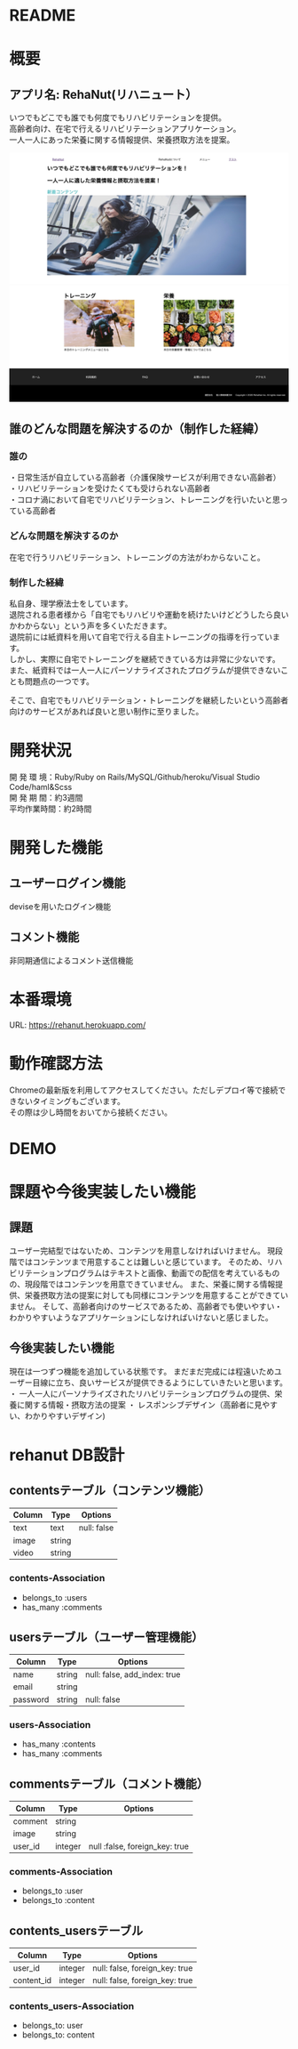 # README

# 概要

## アプリ名: RehaNut(リハニュート）  
いつでもどこでも誰でも何度でもリハビリテーションを提供。  
高齢者向け、在宅で行えるリハビリテーションアプリケーション。  
一人一人にあった栄養に関する情報提供、栄養摂取方法を提案。  

![トップページ](app/assets/images/README用の画像4.jpg)  
![トップページ2](app/assets/images/README用の画像2.jpg)

## 誰のどんな問題を解決するのか（制作した経緯）
### 誰の
・日常生活が自立している高齢者（介護保険サービスが利用できない高齢者）  
・リハビリテーションを受けたくても受けられない高齢者  
・コロナ渦において自宅でリハビリテーション、トレーニングを行いたいと思っている高齢者

### どんな問題を解決するのか
在宅で行うリハビリテーション、トレーニングの方法がわからないこと。  

### 制作した経緯
私自身、理学療法士をしています。  
退院される患者様から「自宅でもリハビリや運動を続けたいけどどうしたら良いかわからない」という声を多くいただきます。  
退院前には紙資料を用いて自宅で行える自主トレーニングの指導を行っています。  
しかし、実際に自宅でトレーニングを継続できている方は非常に少ないです。  
また、紙資料では一人一人にパーソナライズされたプログラムが提供できないことも問題点の一つです。

そこで、自宅でもリハビリテーション・トレーニングを継続したいという高齢者向けのサービスがあれば良いと思い制作に至りました。

# 開発状況
開 発 環 境：Ruby/Ruby on Rails/MySQL/Github/heroku/Visual Studio Code/haml&Scss  
開 発 期 間：約3週間  
平均作業時間：約2時間

# 開発した機能
## ユーザーログイン機能
deviseを用いたログイン機能

## コメント機能
非同期通信によるコメント送信機能

# 本番環境
URL: https://rehanut.herokuapp.com/

# 動作確認方法
Chromeの最新版を利用してアクセスしてください。ただしデプロイ等で接続できないタイミングもございます。  
その際は少し時間をおいてから接続ください。

# DEMO

# 課題や今後実装したい機能
## 課題
ユーザー完結型ではないため、コンテンツを用意しなければいけません。
現段階ではコンテンツまで用意することは難しいと感じています。
そのため、リハビリテーションプログラムはテキストと画像、動画での配信を考えているものの、現段階ではコンテンツを用意できていません。
また、栄養に関する情報提供、栄養摂取方法の提案に対しても同様にコンテンツを用意することができていません。
そして、高齢者向けのサービスであるため、高齢者でも使いやすい・わかりやすいようなアプリケーションにしなければいけないと感じました。  

## 今後実装したい機能
現在は一つずつ機能を追加している状態です。
まだまだ完成には程遠いためユーザー目線に立ち、良いサービスが提供できるようにしていきたいと思います。 
・ 一人一人にパーソナライズされたリハビリテーションプログラムの提供、栄養に関する情報・摂取方法の提案
・ レスポンシブデザイン（高齢者に見やすい、わかりやすいデザイン) 

# rehanut DB設計

##  contentsテーブル（コンテンツ機能）
|Column|Type|Options|
|------|----|-------|
|text|text|null: false|
|image|string||
|video|string||
### contents-Association
- belongs_to :users
- has_many :comments

## usersテーブル（ユーザー管理機能）
|Column|Type|Options|
|------|----|-------|
|name|string|null: false, add_index: true|
|email|string||
|password|string|null: false|
### users-Association
- has_many :contents
- has_many :comments

## commentsテーブル（コメント機能）
|Column|Type|Options|
|------|----|-------|
|comment|string|
|image|string|
|user_id|integer|null :false, foreign_key: true|
### comments-Association
- belongs_to :user
- belongs_to :content

## contents_usersテーブル
|Column|Type|Options|
|------|----|-------|
|user_id|integer|null: false, foreign_key: true|
|content_id|integer|null: false, foreign_key: true|
### contents_users-Association
- belongs_to: user
- belongs_to: content
